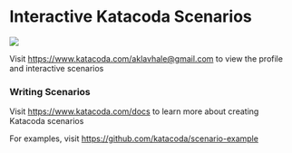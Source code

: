 # Interactive Katacoda Scenarios

[![](http://shields.katacoda.com/katacoda/aklavhale@gmail.com/count.svg)](https://www.katacoda.com/aklavhale@gmail.com "Get your profile on Katacoda.com")

Visit https://www.katacoda.com/aklavhale@gmail.com to view the profile and interactive scenarios

### Writing Scenarios
Visit https://www.katacoda.com/docs to learn more about creating Katacoda scenarios

For examples, visit https://github.com/katacoda/scenario-example
